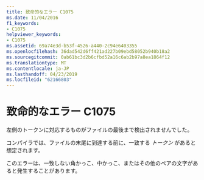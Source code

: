 ```yaml
---
title: 致命的なエラー C1075
ms.date: 11/04/2016
f1_keywords:
- C1075
helpviewer_keywords:
- C1075
ms.assetid: 69a74e3d-b53f-4526-a440-2c94e6403355
ms.openlocfilehash: 36dad542d6ff421ad227b09ebd58052b940b18a2
ms.sourcegitcommit: 0ab61bc3d2b6cfbd52a16c6ab2b97a8ea1864f12
ms.translationtype: MT
ms.contentlocale: ja-JP
ms.lasthandoff: 04/23/2019
ms.locfileid: "62166803"
---
```

# <a name="fatal-error-c1075"></a>致命的なエラー C1075

左側のトークンに対応するものがファイルの最後まで検出されませんでした。

コンパイラでは、ファイルの末尾に到達する前に、一致する *トークン* があると想定されます。

このエラーは、一致しない角かっこ、中かっこ、またはその他のペアの文字があると発生することがあります。